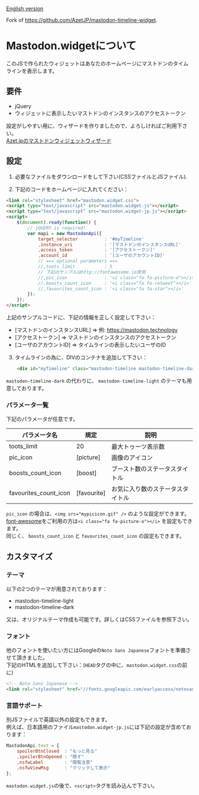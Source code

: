 [English version](README_en.md)

Fork of https://github.com/AzetJP/mastodon-timeline-widget.

# Mastodon.widgetについて

このJSで作られたウィジェットはあなたのホームページにマストドンのタイムラインを表示します。

## 要件

 - jQuery
 - ウィジェットに表示したいマストドンのインスタンスのアクセストークン

設定がしやすい用に、ウィザードを作りましたので、よろしければご利用下さい。  
[Azet.jpのマストドンウィジェットウィザード](http://www.azet.jp/mastodon.wizard/wizard_jp.html)

## 設定

1) 必要なファイルをダウンロードをして下さい(CSSファイルとJSファイル).

2) 下記のコードをホームページに入れてください：

```html
<link rel="stylesheet" href="mastodon.widget.css">
<script type="text/javascript" src="mastodon.widget.js"></script>
<script type="text/javascript" src="mastodon.widget-jp.js"></script>
<script>
	$(document).ready(function() {
		// jQUERY is required!
		var mapi = new MastodonApi({
			target_selector          : '#myTimeline'
			,instance_uri            : '[マストドンのインスタンスURL]'
			,access_token            : '[アクセストークン]'
			,account_id              : '[ユーザのアカウントID]'
			// === optional parameters ===
			//,toots_limit           : 5
			// 下記のサンプルはhttp://fontawesome.io使用
			//,pic_icon              : '<i class="fa fa-picture-o"></i>' 
			//,boosts_count_icon     : '<i class="fa fa-retweet"></i>'
			//,favourites_count_icon : '<i class="fa fa-star"></i>'
		});
	});
</script>
```

上記のサンプルコードに、下記の情報を正しく設定して下さい：

 - [マストドンのインスタンスURL] => 例: https://mastodon.technology
 - [アクセストークン] => マストドンのインスタンスのアクセストークン
 - [ユーザのアカウントID]   => タイムラインの表示したいユーザのID

3) タイムラインの為に、DIVのコンテナを追加して下さい：

```html
    <div id="myTimeline" class="mastodon-timeline mastodon-timeline-dark"></div>
```

`mastodon-timeline-dark` の代わりに、 `mastodon-timeline-light` のテーマも用意しております。

### パラメータ一覧

下記のパラメータが任意です。

| パラメータ名          | 規定         | 説明 |
|---                    |---           |---   |
| toots_limit           | 20           | 最大トゥーツ表示数 |
| pic_icon              | [picture]    | 画像のアイコン |
| boosts_count_icon     | [boost]      | ブースト数のステータスタイトル|
| favourites_count_icon | [favourite]  | お気に入り数のステータスタイトル|

`pic_icon` の場合は、`<img src="mypicicon.gif" />` のような設定ができます。  
[font-awesome](http://fontawesome.io)をご利用の方は`<i class="fa fa-picture-o"></i>` を設定もできます。  
同じく、 `boosts_count_icon` と `favourites_count_icon` の設定もできます。

## カスタマイズ

### テーマ

以下の2つのテーマが用意されております：

 - mastodon-timeline-light
 - mastodon-timeline-dark

又は、オリジナルテーマ作成も可能です。詳しくはCSSファイルを参照下さい。

### フォント

他のフォントを使いたい方にはGoogleの`Noto Sans Japanese`フォントを準備させて頂きました。  
下記のHTMLを追加して下さい：(`HEAD`タグの中に、`mastodon.widget.css`の前に)

```html
<!-- Noto Sans Japanese -->
<link rel="stylesheet" href="//fonts.googleapis.com/earlyaccess/notosansjapanese.css">
```

### 言語サポート

別JSファイルで英語以外の設定もできます。  
例えば、日本語用のファイル`mastodon.widget-jp.js`には下記の設定が含めております：

```javascript
MastodonApi.text = {
	spoilerBtnClosed  : "もっと見る"
	,spoilerBtnOpened : "隠す"
	,nsfwLabel        : "閲覧注意"
	,nsfwViewMsg      : "クリックして表示"
};
```

`mastodon.widget.js`の後で、`<script>`タグを読み込んで下さい。
